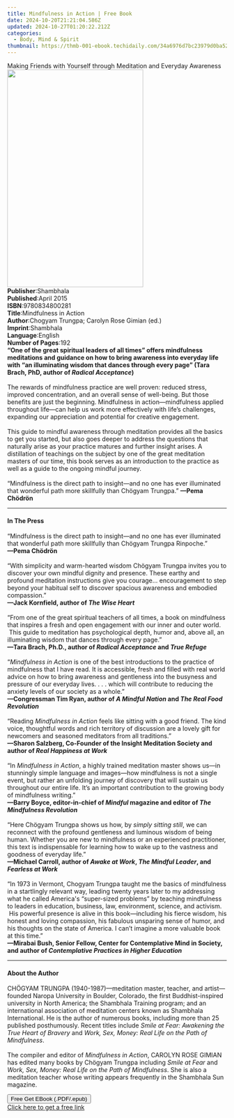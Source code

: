 ```yaml
---
title: Mindfulness in Action | Free Book
date: 2024-10-20T21:21:04.586Z
updated: 2024-10-27T01:20:22.212Z
categories:
  - Body, Mind & Spirit
thumbnail: https://thmb-001-ebook.techidaily.com/34a6976d7bc23979d0ba5244e60b83c42ed28b3dc5a8fa748d8565eb5c901901.jpg
---
```

<main id="book-container">
  <div class="flex flex-col">
    <div class="book-brief flex-1 py-6 px-4 sm:p-6 md:py-10 md:px-8">
      <!-- brief-->
      <div class="book-brief-main">
        Making Friends with Yourself through Meditation and Everyday Awareness
      </div>
    </div>
    <div
      class="book-meta-info flex-1 grid gap-4 col-start-1 col-end-3 row-start-1 sm:mb-6 sm:grid-cols-4 lg:gap-6 lg:col-start-2 lg:row-end-6 lg:row-span-6 lg:mb-0"
    >
      <div
        class="book-meta-info-left place-content-center mt-4 p-4 text-sm leading-6 col-start-2 col-span-2 dark:text-slate-400"
      >
        <img
          class="w-full h-500 object-cover rounded-lg sm:h-255 sm:col-span-2 lg:col-span-full"
          src="https://img-001-ebook.techidaily.com/34a91545e37d1cce16d8b32850ec80461c3b0b6d14eda92f1d235b1aa153d6e5.jpg"
          alt=""
          width="312"
          height="500"
        />
      </div>
      <div
        class="book-meta-info-right mt-2 col-start-1 row-start-2 col-span-3 self-center"
      >
        <!-- meta data  -->
        <div class="flex flex-col px-4 md:px-8">
          <div class="flex-1">
            <strong>Publisher</strong>:<span class="px-2">Shambhala</span>
          </div>
          <div class="flex-1">
            <strong>Published</strong>:<span class="px-2">April 2015</span>
          </div>
          <div class="flex-1">
            <strong>ISBN</strong>:<span class="px-2">9780834800281</span>
          </div>
          <div class="flex-1">
            <strong>Title</strong>:<span class="px-2"
              >Mindfulness in Action</span
            >
          </div>
          <div class="flex-1">
            <strong>Author</strong>:<span class="px-2"
              >Chogyam Trungpa; Carolyn Rose Gimian (ed.)</span
            >
          </div>
          <div class="flex-1">
            <strong>Imprint</strong>:<span class="px-2">Shambhala</span>
          </div>
          <div class="flex-1">
            <strong>Language</strong>:<span class="px-2">English</span>
          </div>
          <div class="flex-1">
            <strong>Number of Pages</strong>:<span class="px-2">192</span>
          </div>
        </div>
      </div>
    </div>
    <div class="book-description flex-1 py-6 px-4 sm:p-6 md:py-10 md:px-8">
      <div class="book-description-main">
        <div accordion-content="" id="description">
          <b
            >“One of the great spiritual leaders of all times” offers
            mindfulness meditations and guidance on how to bring awareness into
            everyday life with “an illuminating wisdom that dances through every
            page” (Tara Brach, PhD, author of <i>Radical Acceptance</i>)</b
          ><br />
          &nbsp;<br />
          The rewards of mindfulness practice are well proven: reduced stress,
          improved concentration, and an overall sense of well-being. But those
          benefits are just the beginning. Mindfulness in action—mindfulness
          applied throughout life—can help us work more effectively with life’s
          challenges, expanding our appreciation and potential for creative
          engagement.<br />
          &nbsp;<br />
          This guide to mindful awareness through meditation provides all the
          basics to get you started, but also goes deeper to address the
          questions that naturally arise as your practice matures and further
          insight arises. A distillation of teachings on the subject by one of
          the great meditation masters of our time, this book serves as an
          introduction to the practice as well as a guide to the ongoing mindful
          journey.<br />
          &nbsp;<br />
          “Mindfulness is the direct path to insight—and no one has ever
          illuminated that wonderful path more skillfully than Chögyam Trungpa.”
          <b>—Pema Chödrön</b>
        </div>
        <div class="accordion-fader"></div>
      </div>
    </div>
    <div class="book-excerpts flex-1 py-6 px-4 sm:p-6 md:py-10 md:px-8">
      <!-- excerpts-->
      <div class="book-excerpts-main">
        <hr />
        <h4 class="placeholder placeholder-heading">
          <span>In The Press</span>
        </h4>
        <p>
          “Mindfulness is the direct path to insight—and no one has ever
          illuminated that wonderful path more skillfully than Chögyam Trungpa
          Rinpoche.”<br /><b>—Pema Chödrön</b><br /><br />“With simplicity and
          warm-hearted wisdom Chögyam Trungpa invites you to discover your own
          mindful dignity and presence. These earthy and profound meditation
          instructions give you courage… encouragement to step beyond your
          habitual self to discover spacious awareness&nbsp;and embodied
          compassion.”<br /><b
            >—Jack Kornfield, author of <i>The Wise Heart</i></b
          ><br /><br />“From one of the great spiritual teachers of all times, a
          book on mindfulness that inspires a fresh and open engagement with our
          inner and outer world. &nbsp;This guide to meditation has
          psychological depth, humor and, above all, an illuminating wisdom that
          dances through every page.”<br /><b
            >—Tara Brach, Ph.D., author of <i>Radical Acceptance</i> and
            <i>True Refuge</i></b
          ><br /><br />“<i>Mindfulness in Action</i> is one of the best
          introductions to the practice of mindfulness that I have read. It is
          accessible, fresh and filled with real world advice on how to bring
          awareness and gentleness into the busyness and pressure of our
          everyday lives. . . . which will contribute to reducing the anxiety
          levels of our society as a whole.”<br /><b
            >—Congressman Tim Ryan, author of <i>A Mindful Nation</i> and
            <i>The Real Food Revolution</i></b
          ><br /><br />“Reading <i>Mindfulness in Action</i> feels like sitting
          with a good friend. The kind voice, thoughtful words and rich
          territory of discussion are a lovely gift for newcomers and seasoned
          meditators from all traditions.”<br /><b
            >—Sharon Salzberg, Co-Founder of the Insight Meditation Society and
            author of <i>Real Happiness at Work</i></b
          ><br /><br />“In <i>Mindfulness in Action</i>, a highly trained
          meditation master shows us—in stunningly simple language and
          images—how mindfulness is not a single event, but rather an unfolding
          journey of discovery that will sustain us throughout our entire life.
          It’s an important contribution to the growing body of mindfulness
          writing.”<br /><b
            >—Barry Boyce, editor-in-chief of <i>Mindful</i> magazine and editor
            of <i>The Mindfulness Revolution</i></b
          ><br /><br />“Here Chögyam Trungpa shows us how, by
          <i>simply sitting still</i>, we can reconnect with the profound
          gentleness and luminous wisdom of being human. Whether you are new to
          mindfulness or an experienced practitioner, this text is indispensable
          for learning how to wake up to the vastness and goodness of everyday
          life.”<br /><b
            >—Michael Carroll, author of <i>Awake at Work</i>,
            <i>The Mindful Leader</i>, and <i>Fearless at Work</i></b
          ><br /><br />“In 1973 in Vermont, Chogyam Trungpa taught me the basics
          of mindfulness in a startlingly relevant way, leading twenty years
          later to my addressing what he called America's “super-sized problems”
          by teaching mindfulness to leaders in education, business, law,
          environment, science, and activism. &nbsp;His powerful presence is
          alive in this book—including his fierce wisdom, his honest and loving
          compassion, his fabulous unsparing sense of humor, and his thoughts on
          the state of America. I can’t imagine a more valuable book at this
          time.”<br /><b
            >—Mirabai Bush, Senior Fellow, Center for Contemplative Mind in
            Society, and author of
            <i>Contemplative Practices in Higher Education</i></b
          >
        </p>
      </div>
    </div>
    <div class="book-about-author flex-1 py-6 px-4 sm:p-6 md:py-10 md:px-8">
      <!-- about author-->
      <div class="book-main-author-main">
        <hr />
        <h4 class="placeholder placeholder-heading">
          <span>About the Author</span>
        </h4>
        <p>
          CHÖGYAM TRUNGPA (1940-1987)—meditation master, teacher, and
          artist—founded Naropa University in Boulder, Colorado, the first
          Buddhist-inspired university in North America; the Shambhala Training
          program; and an international association of meditation centers known
          as Shambhala International. He is the author of numerous books,
          including more than 25 published posthumously. Recent titles include
          <i>Smile at Fear: Awakening the True Heart of Bravery</i> and
          <i>Work, Sex, Money: Real Life on the Path of Mindfulness</i>.
          <br /><br />The compiler and editor of <i>Mindfulness in Action</i>,
          CAROLYN ROSE GIMIAN has edited many books by Chögyam Trungpa including
          <i>Smile at Fear</i> and
          <i>Work, Sex, Money: Real Life on the Path of Mindfulness</i>. She is
          also a meditation teacher whose writing appears frequently in the
          Shambhala Sun magazine.
        </p>
      </div>
    </div>
    <div class="book-free-get flex-1 py-6 px-4 sm:p-6 md:py-10 md:px-8">
      <button
        id="btn-free-get"
        class="bg-blue-500 hover:bg-blue-700 text-white font-bold py-2 px-4 rounded"
      >
        Free Get EBook (.PDF/.epub)
      </button>
      <div id="countdown-display" class="px-2 text-lg mt-2"></div>
      <a
        id="free-link"
        class="hidden bg-blue-500 hover:bg-blue-700 text-white font-bold py-2 px-4 rounded"
        href="https://www.ebooks.com/en-us/book/95543825/mindfulness-in-action/chogyam-trungpa/"
        target="_blank"
        >Click here to get a free link</a
      >
    </div>
    <script>
      let countdownTime = 0;
      let countdownInterval = null;
      document
        .getElementById('btn-free-get')
        .addEventListener('click', startCountdown);
      function startCountdown() {
        countdownTime = new Date().getTime() + 60000 * 3;
        countdownInterval = setInterval(updateCountdown, 1000);
        document.getElementById('btn-free-get').disabled = true;
        document
          .getElementById('btn-free-get')
          .classList.add('bg-gray-500', 'cursor-not-allowed');
      }
      function updateCountdown() {
        let currentTime = new Date().getTime();
        let timeLeft = countdownTime - currentTime;
        let secondsLeft = Math.floor(timeLeft / 1000);
        document.getElementById('countdown-display').innerHTML =
          `Remaining time: ${secondsLeft} seconds.`;
        if (secondsLeft <= 0) {
          clearInterval(countdownInterval);
          document.getElementById('btn-free-get').classList.add('hidden');
          document.getElementById('free-link').classList.remove('hidden');
          document.getElementById('countdown-display').innerHTML = '';
        }
      }
    </script>
  </div>
</main>

<ins class="adsbygoogle"
      style="display:block"
      data-ad-client="ca-pub-7571918770474297"
      data-ad-slot="8358498916"
      data-ad-format="auto"
      data-full-width-responsive="true"></ins>
    